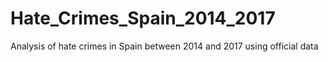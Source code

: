 # Hate_Crimes_Spain_2014_2017
 Analysis of hate crimes in Spain between 2014 and 2017 using official data
